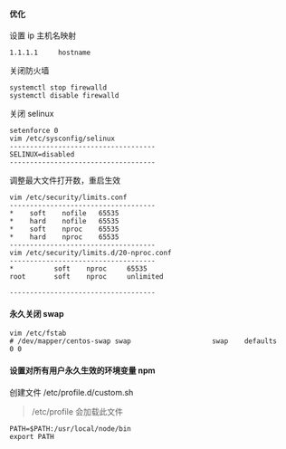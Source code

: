 #### 优化

设置 ip 主机名映射
``` 
1.1.1.1		hostname 
```
关闭防火墙
```
systemctl stop firewalld
systemctl disable firewalld 
```

关闭 selinux
```
setenforce 0
vim /etc/sysconfig/selinux
------------------------------------
SELINUX=disabled
------------------------------------
```
调整最大文件打开数，重启生效
```
vim /etc/security/limits.conf 
------------------------------------
*    soft    nofile   65535
*    hard    nofile   65535
*    soft    nproc    65535
*    hard    nproc    65535
------------------------------------
vim /etc/security/limits.d/20-nproc.conf
------------------------------------
*          soft    nproc     65535
root       soft    nproc     unlimited

------------------------------------
```



#### 永久关闭 swap

```
vim /etc/fstab 
# /dev/mapper/centos-swap swap                    swap    defaults        0 0
```



#### 设置对所有用户永久生效的环境变量 npm

创建文件 /etc/profile.d/custom.sh

> /etc/profile 会加载此文件

```
PATH=$PATH:/usr/local/node/bin
export PATH
```


